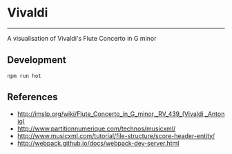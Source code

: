 # Vivaldi
-------------

A visualisation of Vivaldi's Flute Concerto in G minor

## Development

    npm run hot
 
## References 

* http://imslp.org/wiki/Flute_Concerto_in_G_minor,_RV_439_(Vivaldi,_Antonio)
* http://www.partitionnumerique.com/technos/musicxml/
* http://www.musicxml.com/tutorial/file-structure/score-header-entity/
* http://webpack.github.io/docs/webpack-dev-server.html